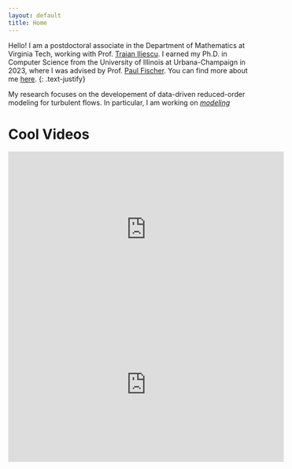 ```yaml
---
layout: default
title: Home
---
```


Hello! I am a postdoctoral associate in the Department of Mathematics at Virginia Tech, working with Prof. [Traian Iliescu](https://sites.google.com/view/iliescu/home?authuser=0). I earned my Ph.D. in Computer Science from the University of Illinois at Urbana-Champaign in 2023, where I was advised by Prof. [Paul Fischer](https://fischerp.cs.illinois.edu/). You can find more about me [here](about.md).
{: .text-justify}

My research focuses on the developement of data-driven reduced-order modeling for turbulent flows. In particular, I am working on <u>*modeling*</u>

# Cool Videos

<div class="video-row">
  <div class="video-container">
    <iframe width="560" height="315" src="https://www.youtube.com/embed/HQ2Nmjd_lx4?autoplay=1&mute=1&loop=1&playlist=HQ2Nmjd_lx4" frameborder="0" allow="accelerometer; autoplay; clipboard-write; encrypted-media; gyroscope; picture-in-picture" allowfullscreen style="border: none;"></iframe>
  </div>
  
  <div class="video-container">
    <iframe width="560" height="315" src="https://www.youtube.com/embed/HQ2Nmjd_lx4?autoplay=1&mute=1&loop=1&playlist=HQ2Nmjd_lx4" frameborder="0" allow="accelerometer; autoplay; clipboard-write; encrypted-media; gyroscope; picture-in-picture" allowfullscreen style="border: none;"></iframe>
  </div>
</div>